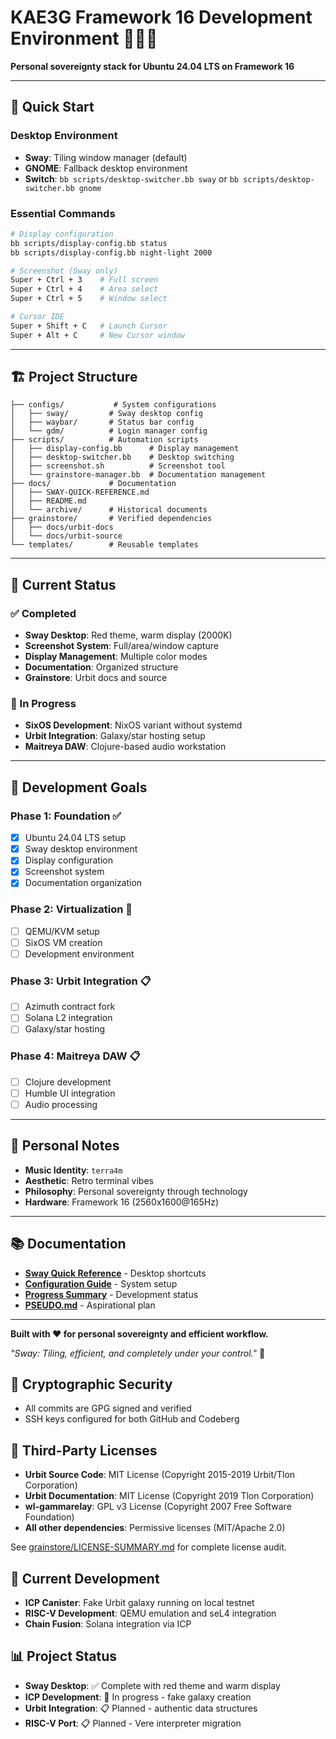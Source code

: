 # KAE3G Framework 16 Development Environment 🖤🤎💙

**Personal sovereignty stack for Ubuntu 24.04 LTS on Framework 16**

---

## 🎯 **Quick Start**

### **Desktop Environment**
- **Sway**: Tiling window manager (default)
- **GNOME**: Fallback desktop environment
- **Switch**: `bb scripts/desktop-switcher.bb sway` or `bb scripts/desktop-switcher.bb gnome`

### **Essential Commands**
```bash
# Display configuration
bb scripts/display-config.bb status
bb scripts/display-config.bb night-light 2000

# Screenshot (Sway only)
Super + Ctrl + 3    # Full screen
Super + Ctrl + 4    # Area select
Super + Ctrl + 5    # Window select

# Cursor IDE
Super + Shift + C   # Launch Cursor
Super + Alt + C     # New Cursor window
```

---

## 🏗️ **Project Structure**

```
├── configs/           # System configurations
│   ├── sway/         # Sway desktop config
│   ├── waybar/       # Status bar config
│   └── gdm/          # Login manager config
├── scripts/          # Automation scripts
│   ├── display-config.bb      # Display management
│   ├── desktop-switcher.bb    # Desktop switching
│   ├── screenshot.sh          # Screenshot tool
│   └── grainstore-manager.bb  # Documentation management
├── docs/             # Documentation
│   ├── SWAY-QUICK-REFERENCE.md
│   ├── README.md
│   └── archive/      # Historical documents
├── grainstore/       # Verified dependencies
│   ├── docs/urbit-docs
│   └── docs/urbit-source
└── templates/        # Reusable templates
```

---

## 🎊 **Current Status**

### **✅ Completed**
- **Sway Desktop**: Red theme, warm display (2000K)
- **Screenshot System**: Full/area/window capture
- **Display Management**: Multiple color modes
- **Documentation**: Organized structure
- **Grainstore**: Urbit docs and source

### **🚧 In Progress**
- **SixOS Development**: NixOS variant without systemd
- **Urbit Integration**: Galaxy/star hosting setup
- **Maitreya DAW**: Clojure-based audio workstation

---

## 🎯 **Development Goals**

### **Phase 1: Foundation** ✅
- [x] Ubuntu 24.04 LTS setup
- [x] Sway desktop environment
- [x] Display configuration
- [x] Screenshot system
- [x] Documentation organization

### **Phase 2: Virtualization** 🚧
- [ ] QEMU/KVM setup
- [ ] SixOS VM creation
- [ ] Development environment

### **Phase 3: Urbit Integration** 📋
- [ ] Azimuth contract fork
- [ ] Solana L2 integration
- [ ] Galaxy/star hosting

### **Phase 4: Maitreya DAW** 📋
- [ ] Clojure development
- [ ] Humble UI integration
- [ ] Audio processing

---

## 🖤 **Personal Notes**

- **Music Identity**: `terra4m`
- **Aesthetic**: Retro terminal vibes
- **Philosophy**: Personal sovereignty through technology
- **Hardware**: Framework 16 (2560x1600@165Hz)

---

## 📚 **Documentation**

- **[Sway Quick Reference](docs/SWAY-QUICK-REFERENCE.md)** - Desktop shortcuts
- **[Configuration Guide](docs/CONFIGURATION-GUIDE.md)** - System setup
- **[Progress Summary](docs/PROGRESS-SUMMARY.md)** - Development status
- **[PSEUDO.md](docs/PSEUDO.md)** - Aspirational plan

---

**Built with ❤️ for personal sovereignty and efficient workflow.**

*"Sway: Tiling, efficient, and completely under your control."* 🎊

## 🔐 Cryptographic Security
- All commits are GPG signed and verified
- SSH keys configured for both GitHub and Codeberg

## 📄 Third-Party Licenses
- **Urbit Source Code**: MIT License (Copyright 2015-2019 Urbit/Tlon Corporation)
- **Urbit Documentation**: MIT License (Copyright 2019 Tlon Corporation)  
- **wl-gammarelay**: GPL v3 License (Copyright 2007 Free Software Foundation)
- **All other dependencies**: Permissive licenses (MIT/Apache 2.0)

See [grainstore/LICENSE-SUMMARY.md](grainstore/LICENSE-SUMMARY.md) for complete license audit.

## 🚀 Current Development
- **ICP Canister**: Fake Urbit galaxy running on local testnet
- **RISC-V Development**: QEMU emulation and seL4 integration
- **Chain Fusion**: Solana integration via ICP

## 📊 Project Status
- **Sway Desktop**: ✅ Complete with red theme and warm display
- **ICP Development**: 🚧 In progress - fake galaxy creation
- **Urbit Integration**: 📋 Planned - authentic data structures
- **RISC-V Port**: 📋 Planned - Vere interpreter migration
